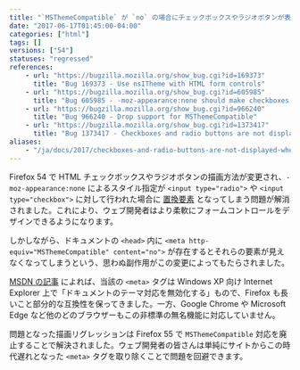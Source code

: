 ```yaml
---
title: "`MSThemeCompatible` が `no` の場合にチェックボックスやラジオボタンが表示されません"
date: "2017-06-17T01:45:00-04:00"
categories: ["html"]
tags: []
versions: ["54"]
statuses: "regressed"
references:
    - url: "https://bugzilla.mozilla.org/show_bug.cgi?id=169373"
      title: "Bug 169373 - Use nsITheme with HTML form controls"
    - url: "https://bugzilla.mozilla.org/show_bug.cgi?id=605985"
      title: "Bug 605985 - -moz-appearance:none should make checkboxes and radios be non-replaced elements (except on Android)"
    - url: "https://bugzilla.mozilla.org/show_bug.cgi?id=966240"
      title: "Bug 966240 - Drop support for MSThemeCompatible"
    - url: "https://bugzilla.mozilla.org/show_bug.cgi?id=1373417"
      title: "Bug 1373417 - Checkboxes and radio buttons are not displayed on Firefox 54+ when <meta http-equiv=\"MSTHEMECOMPATIBLE\" content=\"no\"> is specified"
aliases:
    - "/ja/docs/2017/checkboxes-and-radio-buttons-are-not-displayed-when-msthemecompatible-is-disabled/"
---
```

Firefox 54 で HTML チェックボックスやラジオボタンの描画方法が変更され、`-moz-appearance:none` によるスタイル指定が `<input type="radio">` や `<input type="checkbox">` に対して行われた場合に [置換要素](https://developer.mozilla.org/ja/docs/Web/CSS/Replaced_element) となってしまう問題が解消されました。これにより、ウェブ開発者はより柔軟にフォームコントロールをデザインできるようになります。

しかしながら、ドキュメントの `<head>` 内に `<meta http-equiv="MSThemeCompatible" content="no">` が存在するとそれらの要素が見えなくなってしまうという、思わぬ副作用がこの変更によってもたらされました。

[MSDN の記事](https://msdn.microsoft.com/en-us/library/ms533876(v=vs.85).aspx) によれば、当該の `<meta>` タグは Windows XP 向け Internet Explorer 上で「ドキュメントのテーマ対応を無効化する」もので、Firefox も長いこと部分的な互換性を保ってきました。一方、Google Chrome や Microsoft Edge など他のどのブラウザーもこの非標準の無名機能に対応していません。

問題となった描画リグレッションは Firefox 55 で `MSThemeCompatible` 対応を廃止することで解決されました。ウェブ開発者の皆さんは単純にサイトからこの時代遅れとなった `<meta>` タグを取り除くことで問題を回避できます。
